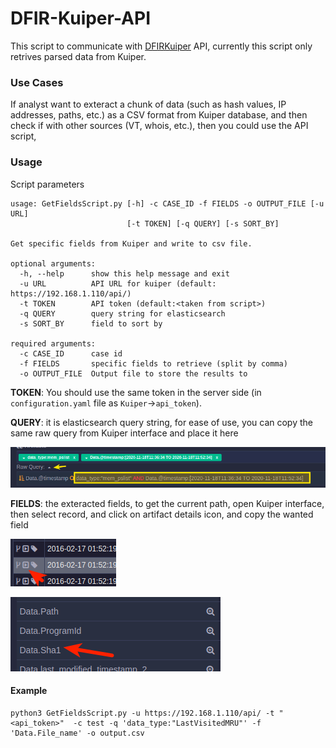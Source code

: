# DFIR-Kuiper-API

This script to communicate with [DFIRKuiper](https://github.com/DFIRKuiper/Kuiper) API, currently this script only retrives parsed data from Kuiper.

### Use Cases

If analyst want to exteract a chunk of data (such as hash values, IP addresses, paths, etc.) as a CSV format from Kuiper database, and then check if with other sources (VT, whois, etc.), then you could use the API script,

### Usage

Script parameters

```shell
usage: GetFieldsScript.py [-h] -c CASE_ID -f FIELDS -o OUTPUT_FILE [-u URL]
                          [-t TOKEN] [-q QUERY] [-s SORT_BY]

Get specific fields from Kuiper and write to csv file.

optional arguments:
  -h, --help      show this help message and exit
  -u URL          API URL for kuiper (default: https://192.168.1.110/api/)
  -t TOKEN        API token (default:<taken from script>)
  -q QUERY        query string for elasticsearch
  -s SORT_BY      field to sort by

required arguments:
  -c CASE_ID      case id
  -f FIELDS       specific fields to retrieve (split by comma)
  -o OUTPUT_FILE  Output file to store the results to
```

**TOKEN**: You should use the same token in the server side (in `configuration.yaml` file as `Kuiper`->`api_token`). 

**QUERY**: it is elasticsearch query string, for ease of use, you can copy the same raw query from Kuiper interface and place it here 

![search_query_string](https://github.com/DFIRKuiper/DFIRKuiperAPI/blob/main/search_query_string.png?raw=true)

**FIELDS**: the exteracted fields, to get the current path, open Kuiper interface, then select record, and click on artifact details icon, and copy the wanted field

![select_fields_1](https://github.com/DFIRKuiper/DFIRKuiperAPI/blob/main/select_fields_1.png?raw=true)

![select_fields_2](https://github.com/DFIRKuiper/DFIRKuiperAPI/blob/main/select_fields_2.png?raw=true)

#### Example

```shell
python3 GetFieldsScript.py -u https://192.168.1.110/api/ -t "<api_token>"  -c test -q 'data_type:"LastVisitedMRU"' -f 'Data.File_name' -o output.csv
```








